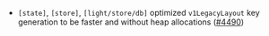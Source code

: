 - `[state]`, `[store]`, `[light/store/db]` optimized `v1LegacyLayout` key generation to be faster and without heap
  allocations ([\#4490](https://github.com/cometbft/cometbft/pull/4490))